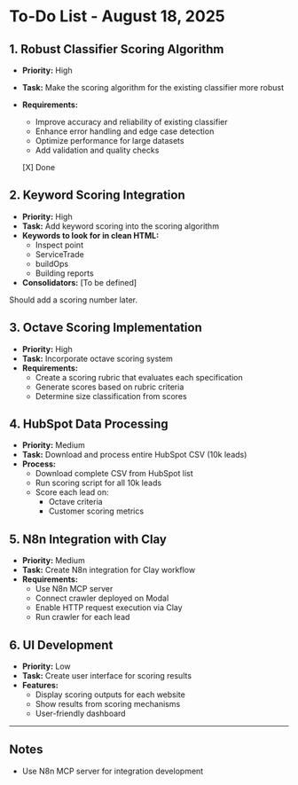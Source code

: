# To-Do List - August 18, 2025

## 1. Robust Classifier Scoring Algorithm

- **Priority:** High
- **Task:** Make the scoring algorithm for the existing classifier more robust
- **Requirements:**

  - Improve accuracy and reliability of existing classifier
  - Enhance error handling and edge case detection
  - Optimize performance for large datasets
  - Add validation and quality checks

  [X] Done

## 2. Keyword Scoring Integration

- **Priority:** High
- **Task:** Add keyword scoring into the scoring algorithm
- **Keywords to look for in clean HTML:**
  - Inspect point
  - ServiceTrade
  - buildOps
  - Building reports
- **Consolidators:** [To be defined]

Should add a scoring number later.

## 3. Octave Scoring Implementation

- **Priority:** High
- **Task:** Incorporate octave scoring system
- **Requirements:**
  - Create a scoring rubric that evaluates each specification
  - Generate scores based on rubric criteria
  - Determine size classification from scores

## 4. HubSpot Data Processing

- **Priority:** Medium
- **Task:** Download and process entire HubSpot CSV (10k leads)
- **Process:**
  - Download complete CSV from HubSpot list
  - Run scoring script for all 10k leads
  - Score each lead on:
    - Octave criteria
    - Customer scoring metrics

## 5. N8n Integration with Clay

- **Priority:** Medium
- **Task:** Create N8n integration for Clay workflow
- **Requirements:**
  - Use N8n MCP server
  - Connect crawler deployed on Modal
  - Enable HTTP request execution via Clay
  - Run crawler for each lead

## 6. UI Development

- **Priority:** Low
- **Task:** Create user interface for scoring results
- **Features:**
  - Display scoring outputs for each website
  - Show results from scoring mechanisms
  - User-friendly dashboard

---

## Notes

- Use N8n MCP server for integration development
